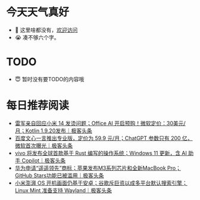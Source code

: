 # 今天天气真好
- 👋 这里啥都没有，[欢迎访问](https://zhangfeng-ola.github.io/)
- 😭 凑不够六个字。
<!---
- 👀 I’m interested in ...
- 🌱 I’m currently learning ...
- 💞️ I’m looking to collaborate on ...
- 📫 How to reach me ...
- 😇 I'm doing something ...

--->

# TODO 
- 😇 暂时没有要TODO的内容哦

<!---
zhangfeng-ola/zhangfeng-ola is a ✨ special ✨ repository because its `README.md` (this file) appears on your GitHub profile.
You can click the Preview link to take a look at your changes.
--->

# 每日推荐阅读
<!-- BLOG-POST-LIST:START -->
- [雷军亲自回应小米 14 发烫问题；Office AI 开启预购！微软定价：30美元/月；Kotlin 1.9.20发布｜极客头条](https://blog.csdn.net/weixin_39786569/article/details/134196284)
- [百度文心一言推出专业版，定价为 59.9 元/月；ChatGPT 参数只有 200 亿，微软首次曝光｜极客头条](https://blog.csdn.net/weixin_39786569/article/details/134175488)
- [vivo 将发布全球首款基于 Rust 编写的操作系统；Windows 11 更新，含 AI 助手 Copilot｜极客头条](https://blog.csdn.net/weixin_39786569/article/details/134158448)
- [华为申请“遥遥领先”商标；苹果发布M3系列芯片和全新MacBook Pro；GitHub Stars功能已被滥用｜极客头条](https://blog.csdn.net/weixin_39786569/article/details/134133502)
- [小米澎湃 OS 开机画面仍基于安卓；谷歌斥巨资以成多平台默认搜索引擎；Linux Mint 准备支持 Wayland｜极客头条](https://blog.csdn.net/weixin_39786569/article/details/134113408)
<!-- BLOG-POST-LIST:END -->
